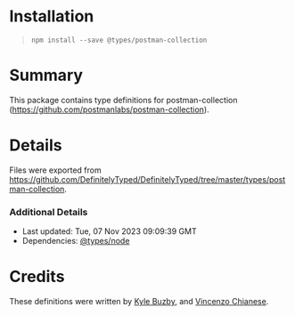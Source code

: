 # Installation
> `npm install --save @types/postman-collection`

# Summary
This package contains type definitions for postman-collection (https://github.com/postmanlabs/postman-collection).

# Details
Files were exported from https://github.com/DefinitelyTyped/DefinitelyTyped/tree/master/types/postman-collection.

### Additional Details
 * Last updated: Tue, 07 Nov 2023 09:09:39 GMT
 * Dependencies: [@types/node](https://npmjs.com/package/@types/node)

# Credits
These definitions were written by [Kyle Buzby](https://github.com/kbuzby), and [Vincenzo Chianese](https://github.com/XVincentX).
